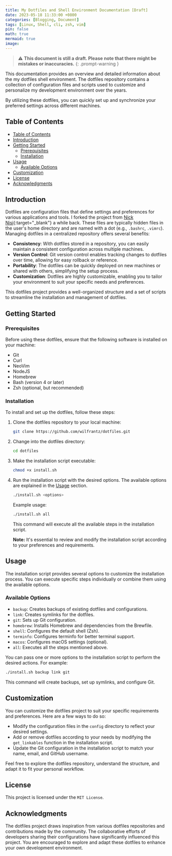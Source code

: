 ```yaml
---
title: My Dotfiles and Shell Environment Documentation [Draft]
date: 2023-05-18 11:33:00 +0800
categories: [Blogging, Document]
tags: [Linux, Shell, cli, zsh, vim]
pin: false 
math: true
mermaid: true
image: 
---
```


> ⚠️ **This document is still a draft. Please note that there might be mistakes or inaccuracies.**
{: .prompt-warning }

This documentation provides an overview and detailed information about the my dotfiles  shell environment. The dotfiles repository contains a collection of configuration files and scripts used to customize and personalize my development environment over the years.

By utilizing these dotfiles, you can quickly set up and synchronize your preferred settings across different machines.

## Table of Contents

- [Table of Contents](#table-of-contents)
- [Introduction](#introduction)
- [Getting Started](#getting-started)
  - [Prerequisites](#prerequisites)
  - [Installation](#installation)
- [Usage](#usage)
  - [Available Options](#available-options)
- [Customization](#customization)
- [License](#license)
- [Acknowledgments](#acknowledgments)

## Introduction

Dotfiles are configuration files that define settings and preferences for various applications and tools. I forked the project from [Nick Nisi](https://github.com/nicknisi/dotfiles){:target="_blank"} a while back. These files are typically hidden files in the user's home directory and are named with a dot (e.g., `.bashrc`, `.vimrc`). Managing dotfiles in a centralized repository offers several benefits:

- **Consistency**: With dotfiles stored in a repository, you can easily maintain a consistent configuration across multiple machines.
- **Version Control**: Git version control enables tracking changes to dotfiles over time, allowing for easy rollback or reference.
- **Portability**: The dotfiles can be quickly deployed on new machines or shared with others, simplifying the setup process.
- **Customization**: Dotfiles are highly customizable, enabling you to tailor your environment to suit your specific needs and preferences.

This dotfiles project provides a well-organized structure and a set of scripts to streamline the installation and management of dotfiles.

## Getting Started

### Prerequisites

Before using these dotfiles, ensure that the following software is installed on your machine:

- Git
- Curl
- NeoVim
- NodeJS
- Homebrew
- Bash (version 4 or later)
- Zsh (optional, but recommended)

### Installation

To install and set up the dotfiles, follow these steps:

1. Clone the dotfiles repository to your local machine:

   ```bash
   git clone https://github.com/wilfrantz/dotfiles.git
   ```

2. Change into the dotfiles directory:

   ```bash
   cd dotfiles
   ```

3. Make the installation script executable:

   ```bash
   chmod +x install.sh
   ```

4. Run the installation script with the desired options. The available options are explained in the [Usage](#usage) section.

   ```bash
   ./install.sh <options>
   ```

   Example usage:

   ```bash
   ./install.sh all
   ```

   This command will execute all the available steps in the installation script.

   **Note:** It's essential to review and modify the installation script according to your preferences and requirements.

## Usage

The installation script provides several options to customize the installation process. You can execute specific steps individually or combine them using the available options.

### Available Options

- `backup`: Creates backups of existing dotfiles and configurations.
- `link`: Creates symlinks for the dotfiles.
- `git`: Sets up Git configuration.
- `homebrew`: Installs Homebrew and dependencies from the Brewfile.
- `shell`: Configures the default shell (Zsh).
- `terminfo`: Configures terminfo for better terminal support.
- `macos`: Configures macOS settings (optional).
- `all`: Executes all the steps mentioned above.

You can pass one or more options to the installation script to perform the desired actions. For example:

```bash
./install.sh backup link git
```

This command will create backups, set up symlinks, and configure Git.

## Customization

You can customize the dotfiles project to suit your specific requirements and preferences. Here are a few ways to do so:

- Modify the configuration files in the `config` directory to reflect your desired settings.
- Add or remove dotfiles according to your needs by modifying the `get_linkables` function in the installation script.
- Update the Git configuration in the installation script to match your name, email, and GitHub username.

Feel free to explore the dotfiles repository, understand the structure, and adapt it to fit your personal workflow.

## License

This project is licensed under the `MIT License`.

## Acknowledgments

The dotfiles project draws inspiration from various dotfiles repositories and contributions made by the community. The collaborative efforts of developers sharing their configurations have significantly influenced this project. You are encouraged to explore and adapt these dotfiles to enhance your own development environment.
